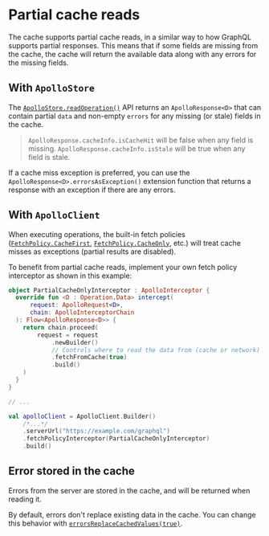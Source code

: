 # Partial cache reads

The cache supports partial cache reads, in a similar way to how GraphQL supports partial responses.
This means that if some fields are missing from the cache, the cache will return the available data along with any errors for the missing fields.

## With `ApolloStore`

The [`ApolloStore.readOperation()`](https://apollographql.github.io/apollo-kotlin-normalized-cache/kdoc/normalized-cache/com.apollographql.cache.normalized/-apollo-store/read-operation.html)
API returns an `ApolloResponse<D>` that can contain partial `data` and non-empty `errors` for any missing (or stale) fields in the cache.

> `ApolloResponse.cacheInfo.isCacheHit` will be false when any field is missing.
> `ApolloResponse.cacheInfo.isStale` will be true when any field is stale.

If a cache miss exception is preferred, you can use the `ApolloResponse<D>.errorsAsException()` extension function that returns 
a response with an exception if there are any errors.

## With `ApolloClient`

When executing operations, the built-in fetch policies ([`FetchPolicy.CacheFirst`](https://apollographql.github.io/apollo-kotlin-normalized-cache/kdoc/normalized-cache/com.apollographql.cache.normalized/-fetch-policy/-cache-first/index.html?query=CacheFirst),
[`FetchPolicy.CacheOnly`](https://apollographql.github.io/apollo-kotlin-normalized-cache/kdoc/normalized-cache/com.apollographql.cache.normalized/-fetch-policy/-cache-only/index.html),
etc.) will treat cache misses as exceptions (partial results are disabled).

To benefit from partial cache reads, implement your own fetch policy interceptor as shown in this example:

```kotlin
object PartialCacheOnlyInterceptor : ApolloInterceptor {
  override fun <D : Operation.Data> intercept(
      request: ApolloRequest<D>, 
      chain: ApolloInterceptorChain
  ): Flow<ApolloResponse<D>> {
    return chain.proceed(
        request = request
            .newBuilder()
            // Controls where to read the data from (cache or network)
            .fetchFromCache(true)
            .build()
    )
  }
}

// ...

val apolloClient = ApolloClient.Builder()
    /*...*/
    .serverUrl("https://example.com/graphql")
    .fetchPolicyInterceptor(PartialCacheOnlyInterceptor)
    .build()
```

## Error stored in the cache

Errors from the server are stored in the cache, and will be returned when reading it.

By default, errors don't replace existing data in the cache. You can change this behavior with [`errorsReplaceCachedValues(true)`](https://apollographql.github.io/apollo-kotlin-normalized-cache/kdoc/normalized-cache/com.apollographql.cache.normalized/errors-replace-cached-values.html?query=fun%20%3CT%3E%20MutableExecutionOptions%3CT%3E.errorsReplaceCachedValues(errorsReplaceCachedValues:%20Boolean):%20T).

